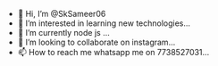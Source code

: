 - 👋 Hi, I’m @SkSameer06
- 👀 I’m interested in learning new technologies...
- 🌱 I’m currently node js ...
- 💞️ I’m looking to collaborate on instagram...
- 📫 How to reach me whatsapp me on 7738527031...

<!---
SkSameer06/SkSameer06 is a ✨ special ✨ repository because its `README.md` (this file) appears on your GitHub profile.
You can click the Preview link to take a look at your changes.
--->
